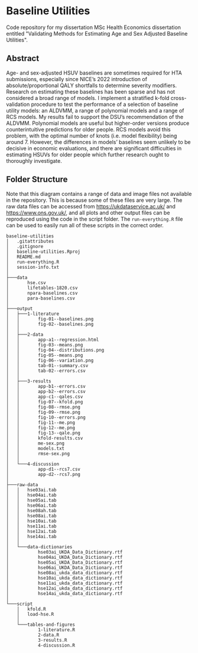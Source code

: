 # Baseline Utilities
Code repository for my dissertation MSc Health Economics dissertation entitled "Validating Methods for Estimating Age and Sex Adjusted Baseline Utilities".
## Abstract
Age- and sex-adjusted HSUV baselines are sometimes required for HTA submissions, especially since NICE’s 2022 introduction of absolute/proportional QALY shortfalls to determine severity modifiers. Research on estimating these baselines has been sparse and has not considered a broad range of models. I implement a stratified k-fold cross-validation procedure to test the performance of a selection of baseline utility models: an ALDVMM, a range of polynomial models and a range of RCS models. My results fail to support the DSU’s recommendation of the ALDVMM. Polynomial models are useful but higher-order versions produce counterintuitive predictions for older people. RCS models avoid this problem, with the optimal number of knots (i.e. model flexibility) being around 7. However, the differences in models’ baselines seem unlikely to be decisive in economic evaluations, and there are significant difficulties in estimating HSUVs for older people which further research ought to thoroughly investigate.
 
## Folder Structure
Note that this diagram contains a range of data and image files not available in the repository. This is because some of these files are very large. The raw data files can be accessed from <https://ukdataservice.ac.uk/> and <https://www.ons.gov.uk/>, and all plots and other output files can be reproduced using the code in the script folder. The `run-everything.R` file can be used to easily run all of these scripts in the correct order.
```
baseline-utilities
│   .gitattributes
│   .gitignore
│   baseline-utilities.Rproj
│   README.md
│   run-everything.R
│   session-info.txt
│
├───data
│       hse.csv
│       lifetables-1820.csv
│       npara-baselines.csv
│       para-baselines.csv
│
├───output
│   ├───1-literature
│   │       fig-01--baselines.png
│   │       fig-02--baselines.png
│   │
│   ├───2-data
│   │       app-a1--regression.html
│   │       fig-03--means.png
│   │       fig-04--distributions.png
│   │       fig-05--means.png
│   │       fig-06--variation.png
│   │       tab-01--summary.csv
│   │       tab-02--errors.csv
│   │
│   ├───3-results
│   │       app-b1--errors.csv
│   │       app-b2--errors.csv
│   │       app-c1--qales.csv
│   │       fig-07--kfold.png
│   │       fig-08--rmse.png
│   │       fig-09--rmse.png
│   │       fig-10--errors.png
│   │       fig-11--me.png
│   │       fig-12--me.png
│   │       fig-13--qale.png
│   │       kfold-results.csv
│   │       me-sex.png
│   │       models.txt
│   │       rmse-sex.png
│   │
│   └───4-discussion
│           app-d1--rcs7.csv
│           app-d2--rcs7.png
│
├───raw-data
│   │   hse03ai.tab
│   │   hse04ai.tab
│   │   hse05ai.tab
│   │   hse06ai.tab
│   │   hse08ah.tab
│   │   hse08ai.tab
│   │   hse10ai.tab
│   │   hse11ai.tab
│   │   hse12ai.tab
│   │   hse14ai.tab
│   │
│   └───data-dictionaries
│           hse03ai_UKDA_Data_Dictionary.rtf
│           hse04ai_UKDA_Data_Dictionary.rtf
│           hse05ai_UKDA_Data_Dictionary.rtf
│           hse06ai_UKDA_Data_Dictionary.rtf
│           hse08ai_ukda_data_dictionary.rtf
│           hse10ai_ukda_data_dictionary.rtf
│           hse11ai_ukda_data_dictionary.rtf
│           hse12ai_ukda_data_dictionary.rtf
│           hse14ai_ukda_data_dictionary.rtf
│
└───script
    │   kfold.R
    │   load-hse.R
    │
    └───tables-and-figures
            1-literature.R
            2-data.R
            3-results.R
            4-discussion.R
```
